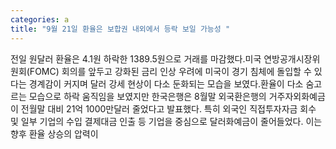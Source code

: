 ```yaml
---
categories: a
title: "9월 21일 환율은 보합권 내외에서 등락 보일 가능성 "
---
```

전일 원달러 환율은 4.1원 하락한 1389.5원으로 거래를 마감했다.미국 연방공개시장위원회(FOMC) 회의를 앞두고 강화된 금리 인상 우려에 미국이 경기 침체에 돌입할 수 있다는 경계감이 커지며 달러 강세 현상이 다소 둔화되는 모습을 보였다.환율이 다소 숨고르는 모습으로 하락 움직임을 보였지만 한국은행은 8월말 외국환은행의 거주자외화예금이 전월말 대비 21억 1000만달러 줄었다고 발표했다. 특히 외국인 직접투자자금 회수 및 일부 기업의 수입 결제대금 인출 등 기업을 중심으로 달러화예금이 줄어들었다. 이는 향후 환율 상승의 압력이